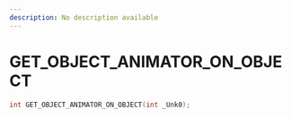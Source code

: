 ```yaml
---
description: No description available 
---
```


# GET_OBJECT_ANIMATOR_ON_OBJECT

```cpp
int GET_OBJECT_ANIMATOR_ON_OBJECT(int _Unk0);
```